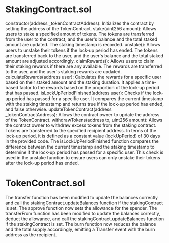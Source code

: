 # StakingContract.sol
constructor(address _tokenContractAddress): Initializes the contract by setting the address of the TokenContract.
stake(uint256 amount): Allows users to stake a specified amount of tokens. The tokens are transferred from the user to the contract, and the user's balance and the total staked amount are updated. The staking timestamp is recorded.
unstake(): Allows users to unstake their tokens if the lock-up period has ended. The tokens are transferred back to the user, and the user's balance and the total staked amount are adjusted accordingly.
claimRewards(): Allows users to claim their staking rewards if there are any available. The rewards are transferred to the user, and the user's staking rewards are updated.
calculateRewards(address user): Calculates the rewards for a specific user based on their staked amount and the staking duration. It applies a time-based factor to the rewards based on the proportion of the lock-up period that has passed.
isLockUpPeriodFinished(address user): Checks if the lock-up period has passed for a specific user. It compares the current timestamp with the staking timestamp and returns true if the lock-up period has ended, and false otherwise.
updateTokenContract(address _tokenContractAddress): Allows the contract owner to update the address of the TokenContract.
withdrawTokens(address to, uint256 amount): Allows the contract owner to withdraw excess tokens from the staking contract. Tokens are transferred to the specified recipient address.
In terms of the lock-up period, it is defined as a constant value (lockUpPeriod) of 30 days in the provided code. The isLockUpPeriodFinished function compares the difference between the current timestamp and the staking timestamp to determine if the lock-up period has passed for a specific user. This check is used in the unstake function to ensure users can only unstake their tokens after the lock-up period has ended.

# TokenContract.sol
The transfer function has been modified to update the balances correctly and call the stakingContract.updateBalances function if the stakingContract is set.
The approve function now sets the allowance for the spender.
The transferFrom function has been modified to update the balances correctly, deduct the allowance, and call the stakingContract.updateBalances function if the stakingContract is set.
The burn function now reduces the balance and the total supply accordingly, emitting a Transfer event with the burn address as the recipient.
